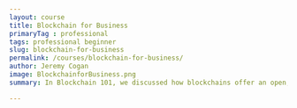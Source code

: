 ```yaml
---
layout: course
title: Blockchain for Business
primaryTag : professional
tags: professional beginner
slug: blockchain-for-business
permalink: /courses/blockchain-for-business/
author: Jeremy Cogan
image: BlockchainforBusiness.png
summary: In Blockchain 101, we discussed how blockchains offer an open, inclusive option that anyone can utilize just by running software on their computers. However, the benefits offered by blockchains have caught the eyes of private organizations. Decentralization, immutability and partial transparency all suit the needs of private organization. However, exposing proprietary information by utilizing a public blockchain is not an option for these organizations. In this course, we’ll explore how blockchain protocols affect businesses. Additionally, we’ll explore how businesses can utilize the blockchain to solve today and tomorrow’s problems.

---
```

